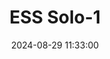 ---
layout: post
title: ESS Solo-1
summary: 
date: '2024-08-29 11:33:00'
tags: [Audio, ESS, PC, Sound Cards]
---